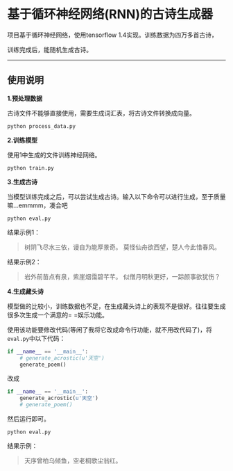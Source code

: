 # 基于循环神经网络(RNN)的古诗生成器

项目基于循环神经网络，使用tensorflow 1.4实现。训练数据为四万多首古诗，

训练完成后，能随机生成古诗。

---

## 使用说明

**1.预处理数据**

古诗文件不能够直接使用，需要生成词汇表，将古诗文件转换成向量。

```
python process_data.py
```

**2.训练模型**

使用1中生成的文件训练神经网络。

```
python train.py
```

**3.生成古诗**

当模型训练完成之后，可以尝试生成古诗。输入以下命令可以进行生成，至于质量嘛...emmmm，凑合吧

```
python eval.py
```

结果示例1：

> 树阴飞尽水三依，谩自为能厚景奇。
莫怪仙舟欲西望，楚人今此惜春风。

结果示例2：

> 岩外前苗点有泉，紫崖烟霭碧芊芊。
似僧月明秋更好，一踪颜事欲犹伤？

**4.生成藏头诗**

模型做的比较小，训练数据也不足，在生成藏头诗上的表现不是很好。往往要生成很多次生成一个满意的= =娱乐功能。

使用该功能要修改代码(等闲了我将它改成命令行功能，就不用改代码了)，将`eval.py`中以下代码：

```python
if __name__ == '__main__':
    # generate_acrostic(u'天空')
    generate_poem()
```

改成

```python
if __name__ == '__main__':
    generate_acrostic(u'天空')
    # generate_poem()
```

然后运行即可。

```
python eval.py
```

结果示例：

> 天序曾柏乌倾鱼，空老桐歌尘翁红。
